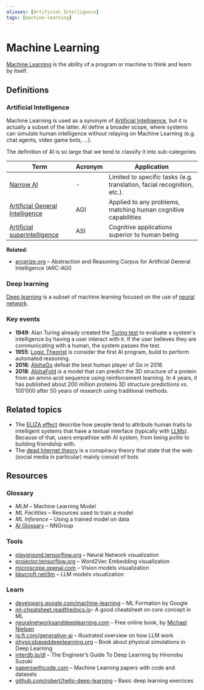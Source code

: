 ```yaml
---
aliases: [Artificial Intelligence]
tags: [machine-learning]
---
```


<!-- TODO

# **Learning Paradigms and Approaches**

- Supervised Learning
- Unsupervised Learning
- Reinforcement Learning
- Semi-Supervised Learning
- Self-Supervised Learning

# **Prediction and Analysis Tasks**

- Classification
	- Support Vector Machine (SVM)
	- Bayesian classifier
- Regression
- Forecasting (e.g., time-series analysis)
- Anomaly Detection
- Clustering
	- K-mean
	- DBSCAN

# **Model Types and Architectures**

- Decision Trees
- Random Forests
- Support Vector Machines (SVMs)
- Neural Networks (general concept)

# **Deep Learning Techniques**

- Convolutional Neural Networks (CNNs)
- Recurrent Neural Networks (RNNs)
- Transformers (e.g., BERT, GPT)
- Autoencoders
- Generative Models (e.g., VAEs)
- Transfer Learning

# **AI Applications**

- Natural Language Processing (NLP)
- Robotic Process Automation (RPA)
- Computer Vision
- Speech Recognition
- Recommender Systems

# **Optimization and Evaluation**

- Gradient Descent
- Hyperparameter Tuning
- Model Evaluation Metrics (e.g., accuracy, precision, recall)

-->

# Machine Learning

[Machine Learning](https://en.wikipedia.org/wiki/Machine_learning) is the ability of a program or machine to think and learn by itself.

## Definitions

### Artificial Intelligence

Machine Learning is used as a synonym of [Artificial Intelligence](https://en.wikipedia.org/wiki/Artificial_intelligence), but it is actually a subset of the latter. AI define a broader scope, where systems can simulate human intelligence without relaying on Machine Learning (e.g. chat agents, video game bots, …).

The definition of AI is so large that we tend to classify it into sub-categories

| Term                                                                                                                      | Acronym | Application                                                             |
| ------------------------------------------------------------------------------------------------------------------------- | ------- | ----------------------------------------------------------------------- |
| [Narrow AI](https://en.wikipedia.org/wiki/Weak_artificial_intelligence)                                                   | -       | Limited to specific tasks (e.g. translation, facial recognition, etc.). |
| [Artificial General Intelligence](https://en.wikipedia.org/wiki/Artificial_general_intelligence)                          | AGI     | Applied to any problems, matching human cognitive capabilities          |
| [Artificial superintelligence](https://en.wikipedia.org/wiki/Artificial_superintelligence "Artificial superintelligence") | ASI     | Cognitive applications superior to human being                          |
**Related**:
- [arcprize.org](https://arcprize.org/) – Abstraction and Reasoning Corpus for Artificial General Intelligence (ARC-AGI)

### Deep learning

[Deep learning](https://en.wikipedia.org/wiki/Deep_learning) is a subset of machine learning focused on the use of [neural network](/engineering/machine-learning/neural-network/neural-network.md). 

### Key events

- **1949**: Alan Turing already created the [Turing test](https://en.wikipedia.org/wiki/Turing_test) to evaluate a system's intelligence by having a user interact with it. If the user believes they are communicating with a human, the system passes the test.
- **1955**: [Logic Theorist](https://en.wikipedia.org/wiki/Logic_Theorist) is consider the first AI program, build to perform automated reasoning.
- **2016**: [AlphaGo](https://en.wikipedia.org/wiki/AlphaGo) defeat the best human player of Go in 2016
- **2018**: [AlphaFold](https://en.wikipedia.org/wiki/AlphaFold) is a model that can predict the 3D structure of a protein from an amino acid sequence using reinforcement learning. In 4 years, it has published about 200 million proteins 3D structure predictions vs. 100’000 after 50 years of research using traditional methods.

## Related topics

- The [ELIZA effect](https://en.wikipedia.org/wiki/ELIZA_effect) describe how people tend to attribute human traits to intelligent systems that have a textual interface (typically with [LLMs](/engineering/machine-learning/neural-network/llm.md)). Because of that, users empathise with AI system, from being polite to building friendship with.
- The [dead Internet theory](https://en.wikipedia.org/wiki/Dead_Internet_theory) is a conspiracy theory that state that the web (social media in particular) mainly consist of bots 

## Resources

### Glossary

- *MLM* – Machine Learning Model
- *ML Facilities* – Resources used to train a model
- *ML Inference* – Using a trained model on data
- [AI Glossary](https://www.nngroup.com/articles/artificial-intelligence-glossary/) – NNGroup

### Tools

- [playground.tensorflow.org](https://playground.tensorflow.org) – Neural Network visualization
- [projector.tensorflow.org](https://projector.tensorflow.org) – Word2Vec Embedding visualization
- [microscope.openai.com](https://microscope.openai.com) – Vision models visualization
- [bbycroft.net/llm](https://bbycroft.net/llm) – LLM models visualization

### Learn

- [developers.google.com/machine-learning](https://developers.google.com/machine-learning) – ML Formation by Google
- [ml-cheatsheet.readthedocs.io](https://ml-cheatsheet.readthedocs.io)– A good cheatsheet on core concept in ML
- [neuralnetworksanddeeplearning.com](https://neuralnetworksanddeeplearning.com) – Free online book, by [Michael Nielsen](http://michaelnielsen.org)
- [ig.ft.com/generative-ai](https://ig.ft.com/generative-ai/) – Illustrated overview on how LLM work
- [physicsbaseddeeplearning.org](https://physicsbaseddeeplearning.org) – Book about physical simulations in Deep Learning
- [interdb.jp/dl](https://www.interdb.jp/dl/) – The Engineer’s Guide To Deep Learning by Hironobu Suzuki
- [paperswithcode.com](https://paperswithcode.com/) – Machine Learning papers with code and datasets
- [github.com/robert/hello-deep-learning](https://github.com/robert/hello-deep-learning) – Basic deep learning exercices